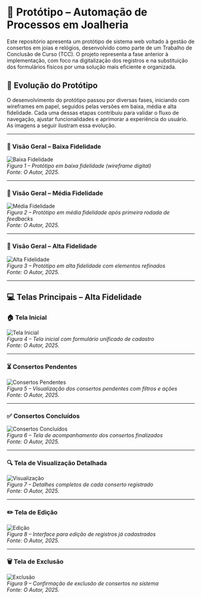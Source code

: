 # 🎨 Protótipo – Automação de Processos em Joalheria

Este repositório apresenta um protótipo de sistema web voltado à gestão de consertos em joias e relógios, desenvolvido como parte de um Trabalho de Conclusão de Curso (TCC). O projeto representa a fase anterior à implementação, com foco na digitalização dos registros e na substituição dos formulários físicos por uma solução mais eficiente e organizada.

## 🚀 Evolução do Protótipo

O desenvolvimento do protótipo passou por diversas fases, iniciando com wireframes em papel, seguidos pelas versões em baixa, média e alta fidelidade. Cada uma dessas etapas contribuiu para validar o fluxo de navegação, ajustar funcionalidades e aprimorar a experiência do usuário. As imagens a seguir ilustram essa evolução.

---

### 🔹 Visão Geral – Baixa Fidelidade

![Baixa Fidelidade](imagens/visao-geral-baixa.png)  
*Figura 1 – Protótipo em baixa fidelidade (wireframe digital)*  
*Fonte: O Autor, 2025.*

---

### 🔹 Visão Geral – Média Fidelidade

![Média Fidelidade](imagens/visao-geral-media.png)  
*Figura 2 – Protótipo em média fidelidade após primeira rodada de feedbacks*  
*Fonte: O Autor, 2025.*

---

### 🔹 Visão Geral – Alta Fidelidade

![Alta Fidelidade](imagens/visao-geral-alta.png)  
*Figura 3 – Protótipo em alta fidelidade com elementos refinados*  
*Fonte: O Autor, 2025.*

---

## 💻 Telas Principais – Alta Fidelidade

### 🏠 Tela Inicial

![Tela Inicial](imagens/tela-inicial.png)  
*Figura 4 – Tela inicial com formulário unificado de cadastro*  
*Fonte: O Autor, 2025.*

---

### ⏳ Consertos Pendentes

![Consertos Pendentes](imagens/tela-pendentes.png)  
*Figura 5 – Visualização dos consertos pendentes com filtros e ações*  
*Fonte: O Autor, 2025.*

---

### ✅ Consertos Concluídos

![Consertos Concluídos](imagens/tela-concluidos.png)  
*Figura 6 – Tela de acompanhamento dos consertos finalizados*  
*Fonte: O Autor, 2025.*

---

### 🔍 Tela de Visualização Detalhada

![Visualização](imagens/tela-visualizacao.png)  
*Figura 7 – Detalhes completos de cada conserto registrado*  
*Fonte: O Autor, 2025.*

---

### ✏️ Tela de Edição

![Edição](imagens/tela-edicao.png)  
*Figura 8 – Interface para edição de registros já cadastrados*  
*Fonte: O Autor, 2025.*

---

### 🗑️ Tela de Exclusão

![Exclusão](imagens/tela-exclusao.png)  
*Figura 9 – Confirmação de exclusão de consertos no sistema*  
*Fonte: O Autor, 2025.*
